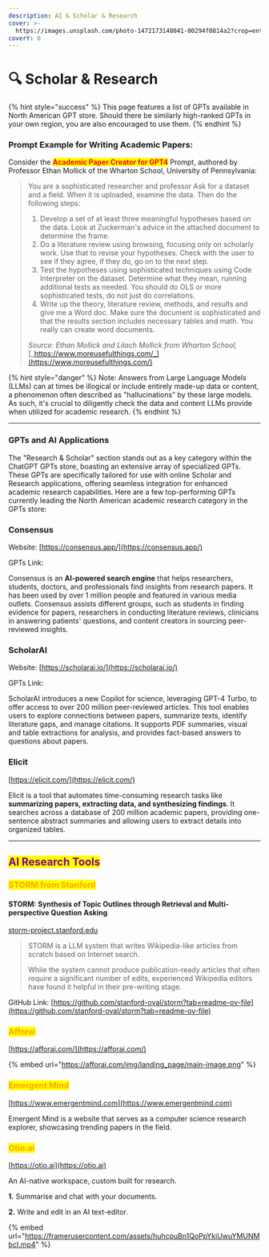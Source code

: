 ```yaml
---
description: AI & Scholar & Research
cover: >-
  https://images.unsplash.com/photo-1472173148041-00294f0814a2?crop=entropy&cs=srgb&fm=jpg&ixid=M3wxOTcwMjR8MHwxfHNlYXJjaHw0fHxzY2hvbGFyfGVufDB8fHx8MTcxODYwMDUwNXww&ixlib=rb-4.0.3&q=85
coverY: 0
---
```


# 🔍 Scholar & Research

{% hint style="success" %}
This page features a list of GPTs available in North American GPT store. Should there be similarly high-ranked GPTs in your own region, you are also encouraged to use them.
{% endhint %}



### Prompt Example for Writing Academic Papers:&#x20;

Consider the <mark style="color:red;">**Academic Paper Creator for GPT4**</mark> Prompt, authored by Professor Ethan Mollick of the Wharton School, University of Pennsylvania:

> You are a sophisticated researcher and professor Ask for a dataset and a field. When it is uploaded, examine the data. Then do the following steps:
>
> 1. Develop a set of at least three meaningful hypotheses based on the data. Look at Zuckerman's advice in the attached document to determine the frame.
> 2. Do a literature review using browsing, focusing only on scholarly work. Use that to revise your hypotheses. Check with the user to see if they agree, if they do, go on to the next step.
> 3. Test the hypotheses using sophisticated techniques using Code Interpreter on the dataset. Determine what they mean, running additional tests as needed. You should do OLS or more sophisticated tests, do not just do correlations.
> 4. Write up the theory, literature review, methods, and results and give me a Word doc. Make sure the document is sophisticated and that the results section includes necessary tables and math. You really can create word documents.
>
>
>
> _Source: Ethan Mollick and Lilach Mollick from Wharton School,_ [_https://www.moreusefulthings.com/_](https://www.moreusefulthings.com/)

{% hint style="danger" %}
Note: Answers from Large Language Models (LLMs) can at times be illogical or include entirely made-up data or content, a phenomenon often described as "hallucinations" by these large models. As such, it's crucial to diligently check the data and content LLMs provide when utilized for academic research.
{% endhint %}

***

### GPTs and AI Applications

The "Research & Scholar" section stands out as a key category within the ChatGPT GPTs store, boasting an extensive array of specialized GPTs. These GPTs are specifically tailored for use with online Scholar and Research applications, offering seamless integration for enhanced academic research capabilities. Here are a few top-performing GPTs currently leading the North American academic research category in the GPTs store:



### Consensus

Website: [https://consensus.app/](https://consensus.app/)

GPTs Link:&#x20;

Consensus is an **AI-powered search engine** that helps researchers, students, doctors, and professionals find insights from research papers. It has been used by over 1 million people and featured in various media outlets. Consensus assists different groups, such as students in finding evidence for papers, researchers in conducting literature reviews, clinicians in answering patients' questions, and content creators in sourcing peer-reviewed insights.&#x20;

### ScholarAI

Website: [https://scholarai.io/](https://scholarai.io/)

GPTs Link:

ScholarAI introduces a new Copilot for science, leveraging GPT-4 Turbo, to offer access to over 200 million peer-reviewed articles. This tool enables users to explore connections between papers, summarize texts, identify literature gaps, and manage citations. It supports PDF summaries, visual and table extractions for analysis, and provides fact-based answers to questions about papers.&#x20;



### Elicit

[https://elicit.com/](https://elicit.com/)

Elicit is a tool that automates time-consuming research tasks like **summarizing papers, extracting data, and synthesizing findings**. It searches across a database of 200 million academic papers, providing one-sentence abstract summaries and allowing users to extract details into organized tables.&#x20;





***

## <mark style="color:purple;">AI Research Tools</mark>

### <mark style="color:orange;">STORM from Stanford</mark>

#### STORM: Synthesis of Topic Outlines through Retrieval and Multi-perspective Question Asking

[storm-project.stanford.edu](https://storm-project.stanford.edu/)

> STORM is a LLM system that writes Wikipedia-like articles from scratch based on Internet search.
>
> While the system cannot produce publication-ready articles that often require a significant number of edits, experienced Wikipedia editors have found it helpful in their pre-writing stage.

GitHub Link: [https://github.com/stanford-oval/storm?tab=readme-ov-file](https://github.com/stanford-oval/storm?tab=readme-ov-file)



### <mark style="color:orange;">Afforai</mark>

[https://afforai.com/](https://afforai.com/)



{% embed url="https://afforai.com/img/landing_page/main-image.png" %}

### <mark style="color:orange;">Emergent Mind</mark>

[https://www.emergentmind.com](https://www.emergentmind.com)

Emergent Mind is a website that serves as a computer science research explorer, showcasing trending papers in the field.&#x20;



### <mark style="color:orange;">Otio.ai</mark>

[https://otio.ai](https://otio.ai)

An AI-native workspace, custom built for research.

**1.** Summarise and chat with your documents.&#x20;

**2.** Write and edit in an AI text-editor.

{% embed url="https://framerusercontent.com/assets/huhcpuBn1QoPpYkiUwuYMUNMbcI.mp4" %}

